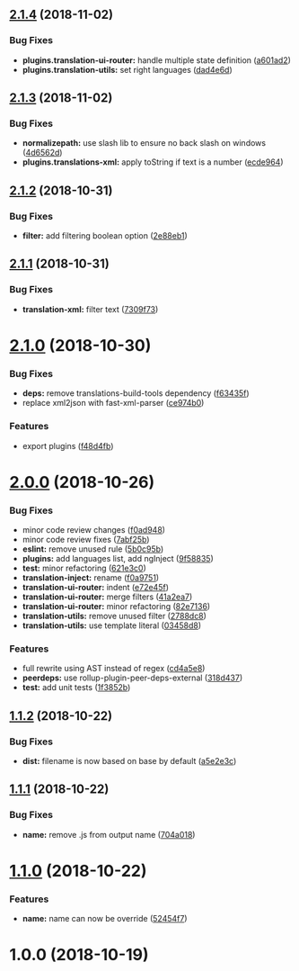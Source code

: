 ## [2.1.4](https://github.com/ovh-ux/component-rollup-config/compare/v2.1.3...v2.1.4) (2018-11-02)


### Bug Fixes

* **plugins.translation-ui-router:** handle multiple state definition ([a601ad2](https://github.com/ovh-ux/component-rollup-config/commit/a601ad2))
* **plugins.translation-utils:** set right languages ([dad4e6d](https://github.com/ovh-ux/component-rollup-config/commit/dad4e6d))



## [2.1.3](https://github.com/ovh-ux/component-rollup-config/compare/v2.1.2...v2.1.3) (2018-11-02)


### Bug Fixes

* **normalizepath:** use slash lib to ensure no back slash on windows ([4d6562d](https://github.com/ovh-ux/component-rollup-config/commit/4d6562d))
* **plugins.translations-xml:** apply toString if text is a number ([ecde964](https://github.com/ovh-ux/component-rollup-config/commit/ecde964))



<a name="2.1.2"></a>
## [2.1.2](https://github.com/ovh-ux/component-rollup-config/compare/v2.1.1...v2.1.2) (2018-10-31)


### Bug Fixes

* **filter:** add filtering boolean option ([2e88eb1](https://github.com/ovh-ux/component-rollup-config/commit/2e88eb1))



<a name="2.1.1"></a>
## [2.1.1](https://github.com/ovh-ux/component-rollup-config/compare/v2.1.0...v2.1.1) (2018-10-31)


### Bug Fixes

* **translation-xml:** filter text ([7309f73](https://github.com/ovh-ux/component-rollup-config/commit/7309f73))



<a name="2.1.0"></a>
# [2.1.0](https://github.com/ovh-ux/component-rollup-config/compare/v2.0.0...v2.1.0) (2018-10-30)


### Bug Fixes

* **deps:** remove translations-build-tools dependency ([f63435f](https://github.com/ovh-ux/component-rollup-config/commit/f63435f))
* replace xml2json with fast-xml-parser ([ce974b0](https://github.com/ovh-ux/component-rollup-config/commit/ce974b0))


### Features

* export plugins ([f48d4fb](https://github.com/ovh-ux/component-rollup-config/commit/f48d4fb))



<a name="2.0.0"></a>
# [2.0.0](https://github.com/ovh-ux/component-rollup-config/compare/v1.1.2...v2.0.0) (2018-10-26)


### Bug Fixes

* minor code review changes ([f0ad948](https://github.com/ovh-ux/component-rollup-config/commit/f0ad948))
* minor code review fixes ([7abf25b](https://github.com/ovh-ux/component-rollup-config/commit/7abf25b))
* **eslint:** remove unused rule ([5b0c95b](https://github.com/ovh-ux/component-rollup-config/commit/5b0c95b))
* **plugins:** add languages list, add ngInject ([9f58835](https://github.com/ovh-ux/component-rollup-config/commit/9f58835))
* **test:** minor refactoring ([621e3c0](https://github.com/ovh-ux/component-rollup-config/commit/621e3c0))
* **translation-inject:** rename ([f0a9751](https://github.com/ovh-ux/component-rollup-config/commit/f0a9751))
* **translation-ui-router:** indent ([e72e45f](https://github.com/ovh-ux/component-rollup-config/commit/e72e45f))
* **translation-ui-router:** merge filters ([41a2ea7](https://github.com/ovh-ux/component-rollup-config/commit/41a2ea7))
* **translation-ui-router:** minor refactoring ([82e7136](https://github.com/ovh-ux/component-rollup-config/commit/82e7136))
* **translation-utils:** remove unused filter ([2788dc8](https://github.com/ovh-ux/component-rollup-config/commit/2788dc8))
* **translation-utils:** use template literal ([03458d8](https://github.com/ovh-ux/component-rollup-config/commit/03458d8))


### Features

* full rewrite using AST instead of regex ([cd4a5e8](https://github.com/ovh-ux/component-rollup-config/commit/cd4a5e8))
* **peerdeps:** use rollup-plugin-peer-deps-external ([318d437](https://github.com/ovh-ux/component-rollup-config/commit/318d437))
* **test:** add unit tests ([1f3852b](https://github.com/ovh-ux/component-rollup-config/commit/1f3852b))



<a name="1.1.2"></a>
## [1.1.2](https://github.com/ovh-ux/component-rollup-config/compare/v1.1.1...v1.1.2) (2018-10-22)


### Bug Fixes

* **dist:** filename is now based on base by default ([a5e2e3c](https://github.com/ovh-ux/component-rollup-config/commit/a5e2e3c))



<a name="1.1.1"></a>
## [1.1.1](https://github.com/ovh-ux/component-rollup-config/compare/v1.1.0...v1.1.1) (2018-10-22)


### Bug Fixes

* **name:** remove .js from output name ([704a018](https://github.com/ovh-ux/component-rollup-config/commit/704a018))



<a name="1.1.0"></a>
# [1.1.0](https://github.com/ovh-ux/component-rollup-config/compare/v1.0.0...v1.1.0) (2018-10-22)


### Features

* **name:** name can now be override ([52454f7](https://github.com/ovh-ux/component-rollup-config/commit/52454f7))



<a name="1.0.0"></a>
# 1.0.0 (2018-10-19)



